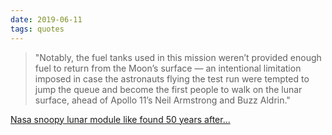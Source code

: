 ```yaml
---
date: 2019-06-11
tags: quotes
---
```


> "Notably, the fuel tanks used in this mission weren’t provided enough fuel to return from the Moon’s surface — an intentional limitation imposed in case the astronauts flying the test run were tempted to jump the queue and become the first people to walk on the lunar surface, ahead of Apollo 11’s Neil Armstrong  and Buzz Aldrin."

[Nasa snoopy lunar module like found 50 years after...](https://techcrunch.com/2019/06/10/nasa-snoopy-lunar-module-likely-found-50-years-after-being-jettisoned-into-space/)


